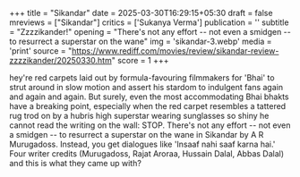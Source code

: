 +++
title = "Sikandar"
date = 2025-03-30T16:29:15+05:30
draft = false
mreviews = ["Sikandar"]
critics = ['Sukanya Verma']
publication = ''
subtitle = "Zzzzikander!"
opening = "There's not any effort -- not even a smidgen -- to resurrect a superstar on the wane"
img = 'sikandar-3.webp'
media = 'print'
source = "https://www.rediff.com/movies/review/sikandar-review-zzzzikander/20250330.htm"
score = 1
+++

hey're red carpets laid out by formula-favouring filmmakers for 'Bhai' to strut around in slow motion and assert his stardom to indulgent fans again and again and again. But surely, even the most accommodating Bhai bhakts have a breaking point, especially when the red carpet resembles a tattered rug trod on by a hubris high superstar wearing sunglasses so shiny he cannot read the writing on the wall: STOP. There's not any effort -- not even a smidgen -- to resurrect a superstar on the wane in Sikandar by A R Murugadoss. Instead, you get dialogues like 'Insaaf nahi saaf karna hai.' Four writer credits (Murugadoss, Rajat Aroraa, Hussain Dalal, Abbas Dalal) and this is what they came up with?
